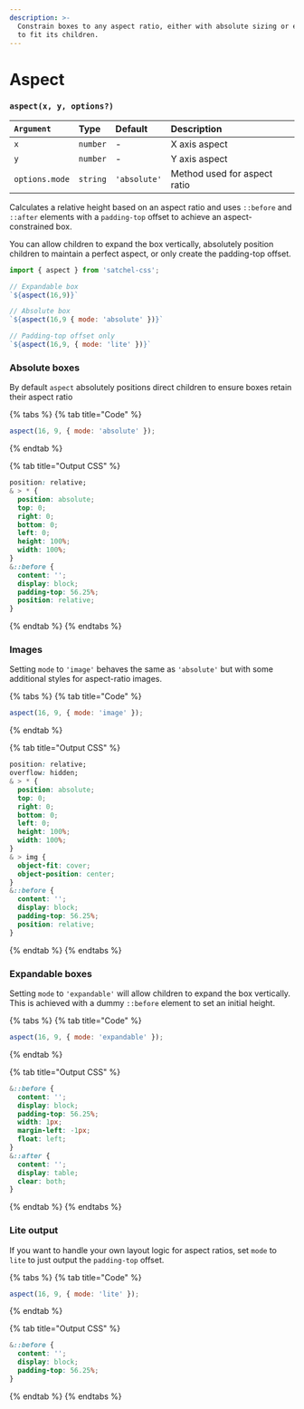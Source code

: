 ```yaml
---
description: >-
  Constrain boxes to any aspect ratio, either with absolute sizing or expandable
  to fit its children.
---
```


# Aspect

### `aspect(x, y, options?)`

| `Argument` | Type | Default | Description |
| :--- | :--- | :--- | :--- |
| `x` | `number` | - | X axis aspect |
| `y` | `number` | - | Y axis aspect |
| `options.mode` | `string` | `'absolute'` | Method used for aspect ratio |

Calculates a relative height based on an aspect ratio and uses `::before` and `::after` elements with a `padding-top` offset to achieve an aspect-constrained box.

You can allow children to expand the box vertically, absolutely position children to maintain a perfect aspect, or only create the padding-top offset.

```javascript
import { aspect } from 'satchel-css';

// Expandable box
`${aspect(16,9)}`

// Absolute box
`${aspect(16,9 { mode: 'absolute' })}`

// Padding-top offset only
`${aspect(16,9, { mode: 'lite' })}`
```

### Absolute boxes

By default `aspect` absolutely positions direct children to ensure boxes retain their aspect ratio

{% tabs %}
{% tab title="Code" %}
```javascript
aspect(16, 9, { mode: 'absolute' });
```
{% endtab %}

{% tab title="Output CSS" %}
```css
position: relative;
& > * {
  position: absolute;
  top: 0;
  right: 0;
  bottom: 0;
  left: 0;
  height: 100%;
  width: 100%;
}
&::before {
  content: '';
  display: block;
  padding-top: 56.25%;
  position: relative;
}
```
{% endtab %}
{% endtabs %}

### Images

Setting `mode` to  `'image'` behaves the same as `'absolute'`  but with some additional styles for aspect-ratio images.

{% tabs %}
{% tab title="Code" %}
```javascript
aspect(16, 9, { mode: 'image' });
```
{% endtab %}

{% tab title="Output CSS" %}
```css
position: relative;
overflow: hidden;
& > * {
  position: absolute;
  top: 0;
  right: 0;
  bottom: 0;
  left: 0;
  height: 100%;
  width: 100%;
}
& > img {
  object-fit: cover;
  object-position: center;
}
&::before {
  content: '';
  display: block;
  padding-top: 56.25%;
  position: relative;
}
```
{% endtab %}
{% endtabs %}

### Expandable boxes

Setting `mode` to  `'expandable'` will allow children to expand the box vertically. This is achieved with a dummy `::before` element to set an initial height.

{% tabs %}
{% tab title="Code" %}
```javascript
aspect(16, 9, { mode: 'expandable' });
```
{% endtab %}

{% tab title="Output CSS" %}
```css
&::before {
  content: '';
  display: block;
  padding-top: 56.25%;
  width: 1px;
  margin-left: -1px;
  float: left;
}
&::after {
  content: '';
  display: table;
  clear: both;
}
```
{% endtab %}
{% endtabs %}

### Lite output

If you want to handle your own layout logic for aspect ratios, set `mode` to `lite` to just output the `padding-top` offset.

{% tabs %}
{% tab title="Code" %}
```javascript
aspect(16, 9, { mode: 'lite' });
```
{% endtab %}

{% tab title="Output CSS" %}
```css
&::before {
  content: '';
  display: block;
  padding-top: 56.25%;
}
```
{% endtab %}
{% endtabs %}

